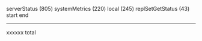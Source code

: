 serverStatus (805)
systemMetrics (220)
local (245)
replSetGetStatus  (43)
start
end

----------------------
xxxxxx total

